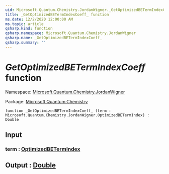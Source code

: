 ```yaml
---
uid: Microsoft.Quantum.Chemistry.JordanWigner._GetOptimizedBETermIndexCoeff_
title: _GetOptimizedBETermIndexCoeff_ function
ms.date: 12/2/2020 12:00:00 AM
ms.topic: article
qsharp.kind: function
qsharp.namespace: Microsoft.Quantum.Chemistry.JordanWigner
qsharp.name: _GetOptimizedBETermIndexCoeff_
qsharp.summary: ''
---
```


# _GetOptimizedBETermIndexCoeff_ function

Namespace: [Microsoft.Quantum.Chemistry.JordanWigner](xref:Microsoft.Quantum.Chemistry.JordanWigner)

Package: [Microsoft.Quantum.Chemistry](https://nuget.org/packages/Microsoft.Quantum.Chemistry)




```qsharp
function _GetOptimizedBETermIndexCoeff_ (term : Microsoft.Quantum.Chemistry.JordanWigner.OptimizedBETermIndex) : Double
```


## Input

### term : [OptimizedBETermIndex](xref:Microsoft.Quantum.Chemistry.JordanWigner.OptimizedBETermIndex)





## Output : [Double](xref:microsoft.quantum.lang-ref.double)

